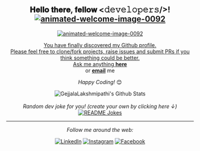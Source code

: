 <div align="center">
<h2> 𝐇𝐞𝐥𝐥𝐨 𝐭𝐡𝐞𝐫𝐞, 𝐟𝐞𝐥𝐥𝐨𝐰 <𝚍𝚎𝚟𝚎𝚕𝚘𝚙𝚎𝚛𝚜/>! 
<a href="https://www.animatedimages.org/cat-welcome-707.htm"><img src="https://www.animatedimages.org/data/media/707/animated-welcome-image-0092.gif" border="0" alt="animated-welcome-image-0092"</h2>
</div>

<div align="center" width="50">

<a href="https://www.animatedimages.org/cat-welcome-707.htm"><img src="https://www.animatedimages.org/data/media/707/animated-welcome-image-0092.gif" border="0" alt="animated-welcome-image-0092" />

</div>

<div align="center">

You have finally discovered my Github profile. <br>
Please feel free to clone/fork projects, raise issues and submit PRs if you think something could be better. <br>
Ask me anything <a href="https://github.com/GejjalaLakshmipathi/GejjalaLakshmipathi/issues/new"><b>here</b></a><br>
or <a href="mailto:gejjalalakshmipathi.com"><b>email</b></a> me

<i>Happy Coding!</i> 😊

</div>

<div align="center">

<img align="center" src="https://github-readme-stats.vercel.app/api?username=GejjalaLakshmipathi&include_all_commits=true&count_private=true&show_icons=true&line_height=20&title_color=7A7ADB&icon_color=2234AE&text_color=D3D3D3&bg_color=0,000000,130F40" alt="GejjalaLakshmipathi's Github Stats">

</br>
</br>
<i>Random dev joke for you! (create your own by clicking here ↓)</i><br>
<a href="https://readme-jokes.vercel.app"><img align="center" src="https://readme-jokes.vercel.app/api" alt="README Jokes"></a>

---
<i>Follow me around the web:</i><br>

  <!-- <a target="_blank" href="https://www.linkedin.com/in/gejjala-lakshmipathi-937b9a200">🇱​🇮​🇳​🇰​🇪​🇩​🇮​🇳​</a> ●
  <a target="_blank" href="https://www.instagram.com/she_calls_me_c_h_i_m_p_u/">🇮​🇳​🇸​🇹​🇦​🇬​🇷​🇦​🇲​</a> ●
  <a target="_blank" href="https://www.facebook.com/lakshmipathi.gani.3">🇫​🇦​🇨​🇪​🇧​🇴​🇴​🇰​</a> ● -->

<a href="https://www.linkedin.com/in/gejjala-lakshmipathi-937b9a200" target="_blank"><img src="https://img.shields.io/badge/LinkedIn-%230077B5.svg?&style=flat-square&logo=linkedin&logoColor=white" alt="LinkedIn"></a>
<a href="https://www.instagram.com/she_calls_me_c_h_i_m_p_u" target="_blank"><img src="https://img.shields.io/badge/Instagram-%23E4405F.svg?&style=flat-square&logo=instagram&logoColor=white" alt="Instagram"></a>
<a href="https://www.facebook.com/lakshmipathi.gani.3" target="_blank"><img src="https://img.shields.io/badge/Facebook-%231877F2.svg?&style=flat-square&logo=facebook&logoColor=white" alt="Facebook"></a>

</div>

<!-- [🇱​🇮​🇳​🇰​🇪​🇩​🇮​🇳​](https://www.linkedin.com/in/gejjala-lakshmipathi-937b9a200) ● [🇮​🇳​🇸​🇹​🇦​🇬​🇷​🇦​🇲​](https://www.instagram.com/she_calls_me_c_h_i_m_p_u/) ● [🇫​🇦​🇨​🇪​🇧​🇴​🇴​🇰​](https://www.facebook.com/lakshmipathi.gani.3) -->

<!--
**GejjalaLakshmipathi/GejjalaLakshmipathi** is a ✨ _special_ ✨ repository because its `README.md` (this file) appears on your GitHub profile.

Here are some ideas to get you started:

- 🔭 I’m currently working on ...
- 🌱 I’m currently learning ...
- 👯 I’m looking to collaborate on ...
- 🤔 I’m looking for help with ...
- 💬 Ask me about ...
- 📫 How to reach me: ...
- 😄 Pronouns: ...
- ⚡ Fun fact: ...
-->
